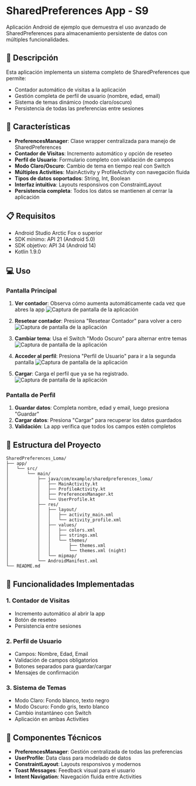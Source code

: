 # **SharedPreferences App - S9**

Aplicación Android de ejemplo que demuestra el uso avanzado de SharedPreferences para almacenamiento persistente de datos con múltiples funcionalidades.

## **📱 Descripción**

Esta aplicación implementa un sistema completo de SharedPreferences que permite:
* Contador automático de visitas a la aplicación
* Gestión completa de perfil de usuario (nombre, edad, email)
* Sistema de temas dinámico (modo claro/oscuro)
* Persistencia de todas las preferencias entre sesiones

## **🚀 Características**

* **PreferencesManager**: Clase wrapper centralizada para manejo de SharedPreferences
* **Contador de Visitas**: Incremento automático y opción de reseteo
* **Perfil de Usuario**: Formulario completo con validación de campos
* **Modo Claro/Oscuro**: Cambio de tema en tiempo real con Switch
* **Múltiples Activities**: MainActivity y ProfileActivity con navegación fluida
* **Tipos de datos soportados**: String, Int, Boolean
* **Interfaz intuitiva**: Layouts responsivos con ConstraintLayout
* **Persistencia completa**: Todos los datos se mantienen al cerrar la aplicación

## **📋 Requisitos**

* Android Studio Arctic Fox o superior
* SDK mínimo: API 21 (Android 5.0)
* SDK objetivo: API 34 (Android 14)
* Kotlin 1.9.0


## **💻 Uso**

### **Pantalla Principal**
1. **Ver contador**: Observa cómo aumenta automáticamente cada vez que abres la app
![Captura de pantalla de la aplicación](img/1.png)

2. **Resetear contador**: Presiona "Resetear Contador" para volver a cero
![Captura de pantalla de la aplicación](img/5.png)

3. **Cambiar tema**: Usa el Switch "Modo Oscuro" para alternar entre temas
![Captura de pantalla de la aplicación](img/2.png)

4. **Acceder al perfil**: Presiona "Perfil de Usuario" para ir a la segunda pantalla
![Captura de pantalla de la aplicación](img/3.png)

4. **Cargar**: Carga el perfil que ya se ha registrado.
![Captura de pantalla de la aplicación](img/4.png)


### **Pantalla de Perfil**
1. **Guardar datos**: Completa nombre, edad y email, luego presiona "Guardar"
2. **Cargar datos**: Presiona "Cargar" para recuperar los datos guardados
3. **Validación**: La app verifica que todos los campos estén completos

## **📂 Estructura del Proyecto**

```
SharedPreferences_Loma/
├── app/
│   └── src/
│       └── main/
│           ├── java/com/example/sharedpreferences_loma/
│           │   ├── MainActivity.kt
│           │   ├── ProfileActivity.kt
│           │   ├── PreferencesManager.kt
│           │   └── UserProfile.kt
│           ├── res/
│           │   ├── layout/
│           │   │   ├── activity_main.xml
│           │   │   └── activity_profile.xml
│           │   ├── values/
│           │   │   ├── colors.xml
│           │   │   ├── strings.xml
│           │   │   └── themes/
│           │   │       ├── themes.xml
│           │   │       └── themes.xml (night)
│           │   └── mipmap/
│           └── AndroidManifest.xml
└── README.md
```

## **🎯 Funcionalidades Implementadas**

### **1. Contador de Visitas**
- Incremento automático al abrir la app
- Botón de reseteo
- Persistencia entre sesiones

### **2. Perfil de Usuario**
- Campos: Nombre, Edad, Email
- Validación de campos obligatorios
- Botones separados para guardar/cargar
- Mensajes de confirmación

### **3. Sistema de Temas** 
- Modo Claro: Fondo blanco, texto negro
- Modo Oscuro: Fondo gris, texto blanco
- Cambio instantáneo con Switch
- Aplicación en ambas Activities

## **🔧 Componentes Técnicos**

* **PreferencesManager**: Gestión centralizada de todas las preferencias
* **UserProfile**: Data class para modelado de datos
* **ConstraintLayout**: Layouts responsivos y modernos
* **Toast Messages**: Feedback visual para el usuario
* **Intent Navigation**: Navegación fluida entre Activities
